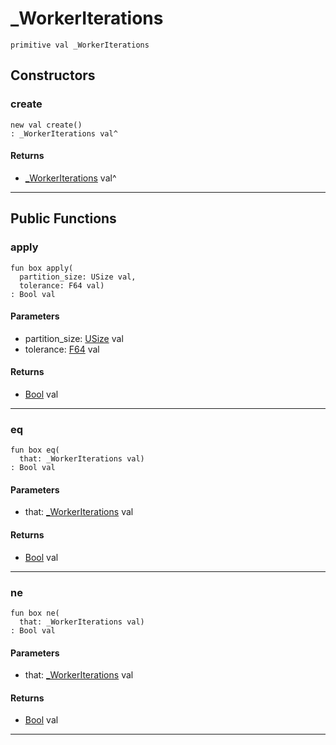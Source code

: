 # _WorkerIterations

```pony
primitive val _WorkerIterations
```

## Constructors

### create

```pony
new val create()
: _WorkerIterations val^
```

#### Returns

* [_WorkerIterations](wallaroo-ent-rebalancing-_WorkerIterations) val^

---

## Public Functions

### apply

```pony
fun box apply(
  partition_size: USize val,
  tolerance: F64 val)
: Bool val
```
#### Parameters

*   partition_size: [USize](builtin-USize) val
*   tolerance: [F64](builtin-F64) val

#### Returns

* [Bool](builtin-Bool) val

---

### eq

```pony
fun box eq(
  that: _WorkerIterations val)
: Bool val
```
#### Parameters

*   that: [_WorkerIterations](wallaroo-ent-rebalancing-_WorkerIterations) val

#### Returns

* [Bool](builtin-Bool) val

---

### ne

```pony
fun box ne(
  that: _WorkerIterations val)
: Bool val
```
#### Parameters

*   that: [_WorkerIterations](wallaroo-ent-rebalancing-_WorkerIterations) val

#### Returns

* [Bool](builtin-Bool) val

---

